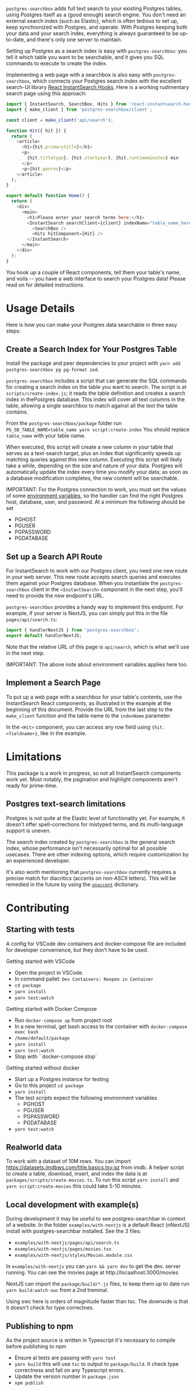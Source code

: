 `postgres-searchbox` adds full text search to your existing Postgres tables, using Postgres itself as a (good
enough) search engine. You don't need an external search index (such as Elastic), which is often tedious to set
up, keep synchronized with Postgres, and operate. With Postgres keeping both your data and your search index,
everything is always guaranteed to be up-to-date, and there's only one server to maintain.

Setting up Postgres as a search index is easy with `postgres-searchbox`: you tell it which table you want to be
searchable, and it gives you SQL commands to execute to create the index.

Implementing a web page with a searchbox is also easy with `postgres-searchbox`, which connects your Postgres
search index with the excellent search-UI library [React InstantSearch
Hooks](https://www.algolia.com/doc/guides/building-search-ui/what-is-instantsearch/react-hooks/). Here is a
working rudimentary search page using this approach:

```javascript pages/search.tsx
import { InstantSearch, SearchBox, Hits } from 'react-instantsearch-hooks-web';
import { make_client } from 'postgres-searchbox/client';

const client = make_client('api/search');

function Hit({ hit }) {
  return (
    <article>
      <h1>{hit.primarytitle}</h1>
      <p>
        {hit.titletype}, {hit.startyear}, {hit.runtimeminutes} min
      </p>
      <p>{hit.genres}</p>
    </article>
  );
}

export default function Home() {
  return (
    <div>
      <main>
        <h1>Please enter your search terms here:</h1>
        <InstantSearch searchClient={client} indexName="table_name_here">
          <SearchBox />
          <Hits hitComponent={Hit} />
        </InstantSearch>
      </main>
    </div>
  );
}
```

You hook up a couple of React components, tell them your table's name, and voila -- you have a web interface to
search your Postgres data! Please read on for detailed instructions.

# Usage Details

Here is how you can make your Postgres data searchable in three easy steps:

## Create a Search Index for Your Postgres Table

Install the package and peer dependencies to your project with `yarn add postgres-searchbox pg pg-format zod`.

`postgres-searchbox` includes a script that can generate the SQL commands for creating a search index on the table
you want to search. The script is at `scripts/create-index.js`; it reads the table definition and creates a search
index in thePostgres database. This index will cover all text columns in the table, allowing a single searchbox to
match against all the text the table contains.

From the `postgres-searchbox/package` folder run `PG_SB_TABLE_NAME=table_name yarn script:create-index`
You should replace `table_name` with your table name.

When executed, this script will create a new column in your table that serves as a text-search target, plus an index
that significantly speeds up matching queries against this new column. Executing this script will likely take a
while, depending on the size and nature of your data. Postgres will automatically update the index every time you
modify your data; as soon as a database modification completes, the new content will be searchable.

IMPORTANT: For the Postgres connection to work, you must set the values of some [environment
variables](https://www.postgresql.org/docs/current/libpq-envars.html), so the handler can find the right Postgres
host, database, user, and password. At a minimum the following should be set

- PGHOST
- PGUSER
- PGPASSWORD
- PGDATABASE

## Set up a Search API Route

For InstantSearch to work with our Postgres client, you need one new route in your web server. This new route
accepts search queries and executes them against your Postgres database. When you instantiate the
`postgres-searchbox` client in the `<InstantSearch>` component in the next step, you'll need to provide the new
endpoint's URL.

`postgres-searchbox` provides a handy way to implement this endpoint. For example, if your server is NextJS, you
can simply put this in the file `pages/api/search.ts`:

```javascript pages/api/search.ts
import { handlerNextJS } from 'postgres-searchbox';
export default handlerNextJS;
```

Note that the relative URL of this page is `api/search`, which is what we'll use in the next step.

IMPORTANT: The above note about environment variables applies here too.

## Implement a Search Page

To put up a web page with a searchbox for your table's contents, use the InstantSearch React components, as
illustrated in the example at the beginning of this document. Provide the URL from the last step to the
`make_client` function and the table name to the `indexName` parameter.

In the `<Hit>` component, you can access any row field using `{hit.<fieldname>}`, like in the example.

# Limitations

This package is a work in progress, so not all InstantSearch components work yet. Most notably, the pagination and
highlight components aren't ready for prime-time.

## Postgres text-search limitations

Postgres is not quite at the Elastic level of functionality yet. For example, it doesn't offer spell-corrections
for mistyped terms, and its multi-language support is uneven.

The search index created by `postgres-searchbox` is the general search index, whose performance isn't necessarily
optimal for all possible usecases. There are other indexing options, which require customization by an experienced
developer.

It's also worth mentioning that `postgres-searchbox` currently requires a precise match for diacritics (accents on
non-ASCII letters). This will be remedied in the future by using the
[`unaccent`](https://www.postgresql.org/docs/current/unaccent.html) dictionary.

# Contributing

## Starting with tests

A config for VSCode dev containers and docker-compose file are included for developer convenience, but they don't have to be used.

Getting started with VSCode

- Open the project in VSCode.
- In command pallet: `Dev Containers: Reopen in Container`
- `cd package`
- `yarn install`
- `yarn test:watch`

Getting started with Docker Compose

- Run `docker-compose up` from project root
- In a new terminal, get bash access to the container with `docker-compose exec bash`
- `/home/default/package`
- `yarn install`
- `yarn test:watch`
- Stop with ``docker-compose stop`

Getting started without docker

- Start up a Postgres instance for testing
- Go to this project `cd package`
- `yarn install`
- The test scripts expect the following environment variables
  - PGHOST
  - PGUSER
  - PGPASSWORD
  - PGDATABASE
- `yarn test:watch`

## Realworld data

To work with a dataset of 10M rows. You can import https://datasets.imdbws.com/title.basics.tsv.gz from imdb.
A helper script to create a table, download, insert, and index the data is at `packages/scripts/create-movies.ts`.
To run this script `yarn install` and `yarn script:create-movies` this could take 5-10 minutes.

## Local development with example(s)

During development it may be useful to see postgres-searchbar in context of a website.
In the folder `examples/with-nextjs` is a default React (nNextJS) install with
postgres-searchbar installed. See the 3 files:

- `examples/with-nextjs/pages/api/search.ts`
- `examples/with-nextjs/pages/movies.tsx`
- `examples/with-nextjs/styles/Movies.module.css`

In `examples/with-nextjs` you can `yarn && yarn dev` to get the dev. server running.
You can see the movies page at http://locaalhost:3000/movies

NextJS can import the `package/build/*.js` files, to keep them up to date run `yarn build:watch-swc` from a 2nd treminal.

Using swc here is orders of magnitude faster than tsc. The downside is that it doesn't check for type correctnes.

## Publishing to npm

As the project source is written in Typescript it's necessary to compile before publishing to npm

- Ensure al tests are passing with `yarn test`
- `yarn build` this will use `tsc` to output to `package/build`. It check type correctness and fail on any Typescript errors.
- Update the version number in `package.json`
- `npm publish`
